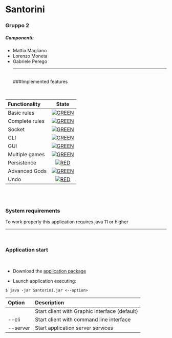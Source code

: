 # Santorini
### Gruppo 2
##### Componenti:
- Mattia Magliano
- Lorenzo Moneta
- Gabriele Perego
<br><hr><br>
###Implemented features
<br>

| Functionality | State |
|:-----------------------|:------------------------------------:|
| Basic rules | [![GREEN](https://placehold.it/15/44bb44/44bb44)](#)|
| Complete rules | [![GREEN](https://placehold.it/15/44bb44/44bb44)](#)|
| Socket | [![GREEN](https://placehold.it/15/44bb44/44bb44)](#)|
| CLI | [![GREEN](https://placehold.it/15/44bb44/44bb44)](#)|
| GUI | [![GREEN](https://placehold.it/15/44bb44/44bb44)](#)|
| Multiple games| [![GREEN](https://placehold.it/15/44bb44/44bb44)](#) |
| Persistence | [![RED](https://placehold.it/15/f03c15/f03c15)](#)|
| Advanced Gods  | [![GREEN](https://placehold.it/15/44bb44/44bb44)](#) |
| Undo | [![RED](https://placehold.it/15/f03c15/f03c15)](#) |


<br><br>
### System requirements
To work properly this application requires java 11 or higher
<br><hr><br>
### Application start
<br>

- Download the <a href="https://github.com/l-money/ing-sw-2020-magliano-moneta-perego/raw/master/deliveries/JAR/Santorini-1.0-SNAPSHOT.jar">application package</a>

- Launch application executing:

```
$ java -jar Santorini.jar <--option>
```

| Option  | Description                              | 
|:-----------------------|:------------------|
|     | Start  client with Graphic interface (default)                  
| --cli    | Start client with command line interface
| --server      | Start application server services
                          

